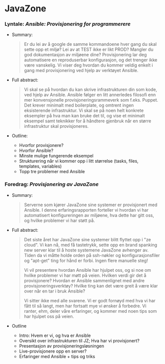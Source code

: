 # JavaZone

### Lyntale: *Ansible: Provisjonering for programmerere*

- Summary: 
    
    > Er du lei av å google de samme kommandoene hver gang du skal sette opp et miljø? Lei av at TEST ikke er likt PROD? Mangler du god dokumentasjon av miljøene dine? Provisjonering lar deg automatisere en reproduserbar konfigurasjon, og det trenger ikke være vanskelig. Vi viser deg hvordan du kommer veldig enkelt i gang med provisjonering ved hjelp av verktøyet Ansible.

- Full abstract:
    
    > Vi skal se på hvordan du kan skrive infrastrukturen din som kode, ved hjelp av Ansible. Ansible følger en litt annerledes filosofi enn mer konvensjonelle provisjoneringsrammeverk som f.eks. Puppet. Det krever minimalt med boilerplate, og omtrent ingen eksisterende infrastruktur. Vi skal se på noen helt konkrete eksempler på hva man kan bruke det til, og vise et minimalt eksempel samt teknikker for å håndtere gjenbruk når en større infrastruktur skal provisjoneres.

- Outline:

    - Hvorfor provisjonere?
    - Hvorfor Ansible?
    - Minste mulige fungerende eksempel
    - Strukturering når vi kommer opp i litt størrelse (tasks, files, templates, variables)
    - Topp tre problemer med Ansible

### Foredrag: *Provisjonering av JavaZone*

- Summary: 
    
    > Serverne som kjører JavaZone sine systemer er provisjonert med Ansible. I denne erfaringsrapporten forteller vi hvordan vi har automatisert konfigureringen av miljøene, hva dette har gitt oss, og hvilke problemer vi har støtt på.

- Full abstract: 
    
    > Det siste året har JavaZone sine systemer blitt flyttet opp i "ze cloud". Vi kan nå, med få tastetrykk, sette opp en brand spanking new server klar til å hoste systemene JavaZone avhenger av. Tiden da vi måtte holde orden på ssh-nøkler og konfigurasjonsfiler og "apt-get" ting for hånd er forbi. Ingen flere manuelle steg! 
    > 
    > Vi vil presentere hvordan Ansible har hjulpet oss, og si noe om hvilke problemer vi har møtt på veien. Hvilken verdi gir det å provisjonere? Hvordan er Ansible sammenlignet med andre provisjoneringsverktøy? Hvilke ting kan det være greit å være klar over når en tar i bruk Ansible?
    > 
    > Vi sitter ikke med alle svarene. Vi er godt fornøyd med hva vi har fått til så langt, men har fortsatt mye vi ønsker å forbedre. Vi ranter, ehm, deler våre erfaringer, og kommer med noen tips som har hjulpet oss på veien.

- Outline
    
    - Intro: Hvem er vi, og hva er Ansible
    - Oversikt over infrastrukturen til JZ; Hva har vi provisjonert?
    - Presentasjon av provisjoneringsløsningen
    - Live-provisjonere opp en server?
    - Erfaringer med Ansible + tips og triks
